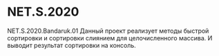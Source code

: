 # NET.S.2020
NET.S.2020.Bandaruk.01
Данный проект реализует методы быстрой сортировки и сортировки слиянием для целочисленного массива. И выводит результат сортировки на консоль.
